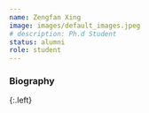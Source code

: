 ```yaml
---
name: Zengfan Xing
image: images/default_images.jpeg
# description: Ph.d Student
status: alumni
role: student
---
```


### Biography
{:.left}

